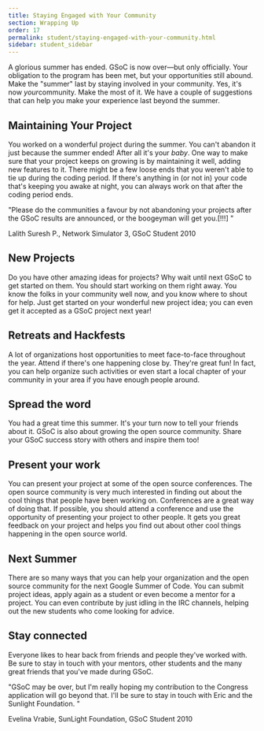 ```yaml
---
title: Staying Engaged with Your Community
section: Wrapping Up
order: 17
permalink: student/staying-engaged-with-your-community.html
sidebar: student_sidebar
---
```


A glorious summer has ended. GSoC is now over—but only officially. Your obligation to the program has been met, but your opportunities still abound. Make the "summer" last by staying involved in your community. Yes, it's now *your*community. Make the most of it. We have a couple of suggestions that can help you make your experience last beyond the summer.


## Maintaining Your Project

You worked on a wonderful project during the summer. You can't abandon it just because the summer ended! After all it's your *baby*. One way to make sure that your project keeps on growing is by maintaining it well, adding new features to it. There might be a few loose ends that you weren't able to tie up during the coding period. If there's anything in (or not in) your code that's keeping you awake at night, you can always work on that after the coding period ends.

"Please do the communities a favour by not abandoning your projects after the GSoC results are announced, or the boogeyman will get you.[!!!] "

Lalith Suresh P., Network Simulator 3, GSoC Student 2010


## New Projects

Do you have other amazing ideas for projects? Why wait until next GSoC to get started on them. You should start working on them right away. You know the folks in your community well now, and you know where to shout for help. Just get started on your wonderful new project idea; you can even get it accepted as a GSoC project next year!


## Retreats and Hackfests

A lot of organizations host opportunities to meet face-to-face throughout the year. Attend if there's one happening close by. They're great fun! In fact, you can help organize such activities or even start a local chapter of your community in your area if you have enough people around.


## Spread the word

You had a great time this summer. It's your turn now to tell your friends about it. GSoC is also about growing the open source community. Share your GSoC success story with others and inspire them too!


## Present your work

You can present your project at some of the open source conferences. The open source community is very much interested in finding out about the cool things that people have been working on. Conferences are a great way of doing that. If possible, you should attend a conference and use the opportunity of presenting your project to other people. It gets you great feedback on your project and helps you find out about other cool things happening in the open source world.


## Next Summer

There are so many ways that you can help your organization and the open source community for the next Google Summer of Code. You can submit project ideas, apply again as a student or even become a mentor for a project. You can even contribute by just idling in the IRC channels, helping out the new students who come looking for advice.


## Stay connected

Everyone likes to hear back from friends and people they've worked with. Be sure to stay in touch with your mentors, other students and the many great friends that you've made during GSoC.

"GSoC may be over, but I'm really hoping my contribution to the Congress application will go beyond that. I'll be sure to stay in touch with Eric and the Sunlight Foundation. "

Evelina Vrabie, SunLight Foundation, GSoC Student 2010


